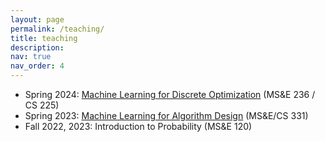 ```yaml
---
layout: page
permalink: /teaching/
title: teaching
description:
nav: true
nav_order: 4
---
```


- Spring 2024: [Machine Learning for Discrete Optimization](https://vitercik.github.io/ml4do/) (MS&E 236 / CS 225)
- Spring 2023: [Machine Learning for Algorithm Design](https://vitercik.github.io/ml4algs/) (MS&E/CS 331)
- Fall 2022, 2023: Introduction to Probability (MS&E 120)
